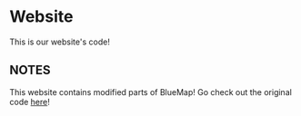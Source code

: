 # Website

This is our website's code!

## NOTES

This website contains modified parts of BlueMap! Go check out the original code [here](https://github.com/BlueMap-Minecraft/BlueMap/tree/master/BlueMapCommon/webapp)!

